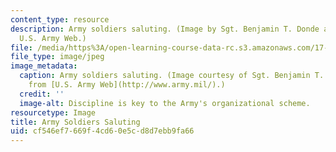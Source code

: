 ```yaml
---
content_type: resource
description: Army soldiers saluting. (Image by Sgt. Benjamin T. Donde and taken from;
  U.S. Army Web.)
file: /media/https%3A/open-learning-course-data-rc.s3.amazonaws.com/17-466-organization-theory-and-the-military-spring-2003/cf546ef7669f4cd60e5cd8d7ebb9fa66_17-466s03.jpg
file_type: image/jpeg
image_metadata:
  caption: Army soldiers saluting. (Image courtesy of Sgt. Benjamin T. Donde and taken
    from [U.S. Army Web](http://www.army.mil/).)
  credit: ''
  image-alt: Discipline is key to the Army's organizational scheme.
resourcetype: Image
title: Army Soldiers Saluting
uid: cf546ef7-669f-4cd6-0e5c-d8d7ebb9fa66
---
```

